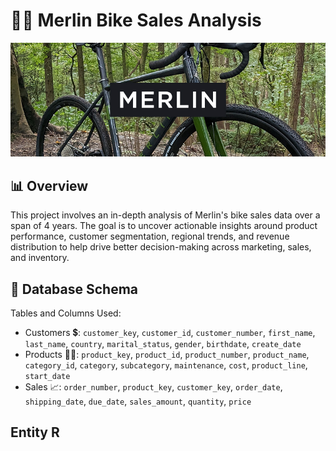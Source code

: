 # 🚴‍♂️ Merlin Bike Sales Analysis
<p align="center">
  <img src="135185_.jpg" width="1000px">
</p>

## 📊 Overview
This project involves an in-depth analysis of Merlin's bike sales data over a span of 4 years. The goal is to uncover actionable insights around product performance, customer segmentation, regional trends, and revenue distribution to help drive better decision-making across marketing, sales, and inventory.

## 🧱 Database Schema
Tables and Columns Used:

- Customers 💲: 
`customer_key`, `customer_id`, `customer_number`, `first_name`, `last_name`, `country`, `marital_status`, `gender`, `birthdate`, `create_date`
- Products 🚴‍♂️:
`product_key`, `product_id`, `product_number`, `product_name`, `category_id`, `category`, `subcategory`, `maintenance`, `cost`, `product_line`, `start_date`
- Sales 📈:
`order_number`, `product_key`, `customer_key`, `order_date`, `shipping_date`, `due_date`, `sales_amount`, `quantity`, `price`

## Entity R






